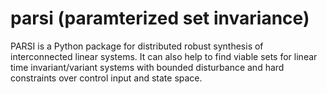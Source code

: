 # parsi (paramterized set invariance)
PARSI is a Python package for distributed robust synthesis of interconnected linear systems. It can also help to find viable sets for linear time invariant/variant systems with bounded disturbance and hard constraints over control input and state space.
